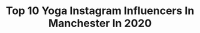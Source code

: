 ---
title: Top 10 Yoga Instagram Influencers In Manchester In 2020
description: >-
  Find top yoga Instagram influencers in Manchester in 2020. Most popular hashtags: #fitness #manchester #ootd #fashion.
platform: Instagram
profiles:
  - username: "timabenbrahim_"
    fullname: >-
      Tima Ben Brahim, BSc MSc
    location: "United Kingdom"
    followers: 41088
    engagement: 316
    commentsToLikes: 0.038694
    avatar: "https://scontent-lhr8-1.cdninstagram.com/v/t51.2885-19/s320x320/67602739_468615877256396_8455025739337564160_n.jpg?_nc_ht=scontent-lhr8-1.cdninstagram.com&_nc_ohc=SAhucKafGe8AX80yV2P&oh=2798eddb5c87563ba74e83f239e5075a&oe=5EB8DE2A"
    verified: false
    hashtags: "#qatarinfluencers, #winter, #sorrynotsorry, #santa"
  - username: "akeemojuko"
    fullname: >-
      Akeem Ojuko | Cheekysport Ak
    location: "United Kingdom"
    followers: 19849
    engagement: 648
    commentsToLikes: 0.022763
    avatar: "https://scontent-ams4-1.cdninstagram.com/v/t51.2885-19/s150x150/29404162_216409705777309_586995211863851008_n.jpg?_nc_ht=scontent-ams4-1.cdninstagram.com&_nc_ohc=6T4vgzmc6TEAX-LNHRb&oh=e161dc279f5f42615b5b8ad85deec0a0&oe=5EB8873A"
    verified: false
    hashtags: "#vday, #ifyouknowyouknow, #athletes, #hackney"
  - username: "justleftmyforties_"
    fullname: >-
      My Daily Fashion/beauty
    location: "United Kingdom"
    followers: 9279
    engagement: 486
    commentsToLikes: 0.674746
    avatar: "https://scontent-lhr8-1.cdninstagram.com/v/t51.2885-19/s320x320/89805242_2530673257198801_789299059247546368_n.jpg?_nc_ht=scontent-lhr8-1.cdninstagram.com&_nc_ohc=a_S9L_NX-rwAX9WOCTw&oh=ef5f4fcc852542b81e0c5f6cc3db4b35&oe=5EBAFBBA"
    verified: false
    hashtags: "#tuesdayfashiontrends, #toesout, #haircareproducts, #neverknowinglyunderdressed"
  - username: "styledbyrosiep"
    fullname: >-
      Rosie P
    location: "United Kingdom"
    followers: 120076
    engagement: 131
    commentsToLikes: 0.072230
    avatar: "https://scontent-ams4-1.cdninstagram.com/v/t51.2885-19/s320x320/82568114_1066971213669027_4996386857605398528_n.jpg?_nc_ht=scontent-ams4-1.cdninstagram.com&_nc_ohc=3GqDXW52figAX9wvCJ5&oh=a23aae4087d17125eada32857cdcfabc&oe=5EB8E05D"
    verified: false
    hashtags: "#retainer, #comfyoutfit, #homesweethome, #dessert"
  - username: "rowancheshire"
    fullname: >-
      Rowan Cheshire
    location: "United Kingdom"
    followers: 27470
    engagement: 330
    commentsToLikes: 0.009235
    avatar: "https://scontent-ams4-1.cdninstagram.com/v/t51.2885-19/s320x320/87222475_622736104950000_656802122779590656_n.jpg?_nc_ht=scontent-ams4-1.cdninstagram.com&_nc_ohc=W8NCGUgz9wkAX_dP7gn&oh=7223421c89ae2f164df2b484b0055ea6&oe=5EB23DA6"
    verified: true
    hashtags: "#cbdoil, #fitness, #feels, #womensday"
  - username: "benjireid"
    fullname: >-
      Benji Reid️️
    location: "United Kingdom"
    followers: 10894
    engagement: 513
    commentsToLikes: 0.057501
    avatar: "https://scontent-ams4-1.cdninstagram.com/v/t51.2885-19/s320x320/73457425_402994910397026_1476686116588355584_n.jpg?_nc_ht=scontent-ams4-1.cdninstagram.com&_nc_ohc=12M3WFciJLIAX9pkuWV&oh=f9e24e1b1ad3ebb52901e1132c0d919c&oe=5EB7A712"
    verified: false
    hashtags: "#tribecalledquest, #manchester, #vladimirtretchikoff, #simplychildren"
  - username: "a._kay_"
    fullname: >-
      Adam Kay
    location: "United Kingdom"
    followers: 2397
    engagement: 1014
    commentsToLikes: 0.072613
    avatar: "https://scontent-ams4-1.cdninstagram.com/v/t51.2885-19/s320x320/90852102_195786551719951_744264141010632704_n.jpg?_nc_ht=scontent-ams4-1.cdninstagram.com&_nc_ohc=m3FbMww9lUsAX-qXmGw&oh=05e3bca0cd804b44bf78d6a908f621b8&oe=5EB7A6EE"
    verified: false
    hashtags: "#valentinesday2020, #doakickflip, #manchester, #virtualnationalchamps"
  - username: "framefitnesssouthampton"
    fullname: >-
      Helen 🇬🇧BROOKSRUNHAPPYTEAM🇬🇧
    location: "United Kingdom"
    followers: 17556
    engagement: 253
    commentsToLikes: 0.013476
    avatar: "https://scontent-lht6-1.cdninstagram.com/v/t51.2885-19/s320x320/81351135_634469823760657_3693793026997485568_n.jpg?_nc_ht=scontent-lht6-1.cdninstagram.com&_nc_ohc=6F1DJAJiZ4UAX9a6RYJ&oh=5a97740dce145c18feb82387f499f9f4&oe=5EB202C1"
    verified: false
    hashtags: "#ukrunning, #excel, #garmin, #homeworkout"
  - username: "thegrappleclub"
    fullname: >-
      The Grapple Club
    location: "United Kingdom"
    followers: 52951
    engagement: 299
    commentsToLikes: 0.018378
    avatar: "https://scontent-ams4-1.cdninstagram.com/v/t51.2885-19/s320x320/72362718_3120431964665913_1095575685386207232_n.jpg?_nc_ht=scontent-ams4-1.cdninstagram.com&_nc_ohc=-Z7dMLEvlrAAX-n_lo7&oh=3c7a698c5fa5b1828de6c70f3bb3ea9a&oe=5EA9B181"
    verified: false
    hashtags: "#jiujitsujourney, #fitnessmotivation, #leglock, #fitness"
  - username: "my_london_marathon"
    fullname: >-
      Ashley•Brooks Run Happy Team🇬🇧
    location: "United Kingdom"
    followers: 7047
    engagement: 805
    commentsToLikes: 0.021108
    avatar: "https://scontent-ams4-1.cdninstagram.com/v/t51.2885-19/s320x320/84288388_611363716326872_9134924817550540800_n.jpg?_nc_ht=scontent-ams4-1.cdninstagram.com&_nc_ohc=CfZHOTNPehAAX8me1mf&oh=5e1dffec463d12406e085274d0e288d9&oe=5EB8AC59"
    verified: false
    hashtags: "#happy, #besafe, #halfmarathon, #brooksrunhappyteam2020"
---